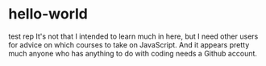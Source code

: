# hello-world
test rep
It's not that I intended to learn much in here, but I need other users for advice on which courses to take on JavaScript. And it appears pretty much anyone who has anything to do with coding needs a Github account.
